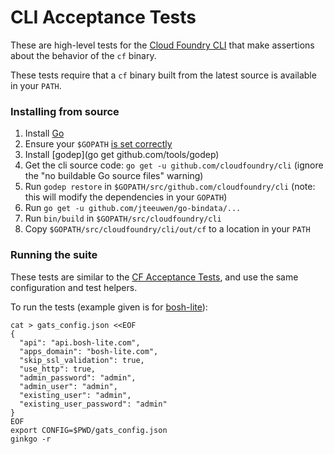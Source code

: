 CLI Acceptance Tests
====
These are high-level tests for the [Cloud Foundry
CLI](https://github.com/cloudfoundry/cli) that make assertions about the
behavior of the `cf` binary.

These tests require that a `cf` binary built from the latest source is
available in your `PATH`.

### Installing from source

1. Install [Go](https://golang.org/dl)
1. Ensure your `$GOPATH` [is set correctly](http://golang.org/cmd/go/#hdr-GOPATH_environment_variable)
1. Install [godep](go get github.com/tools/godep)
1. Get the cli source code: `go get -u github.com/cloudfoundry/cli` (ignore the "no buildable Go source files" warning)
1. Run `godep restore` in `$GOPATH/src/github.com/cloudfoundry/cli` (note: this will modify the dependencies in your `GOPATH`)
1. Run `go get -u github.com/jteeuwen/go-bindata/...`
1. Run `bin/build` in `$GOPATH/src/cloudfoundry/cli`
1. Copy `$GOPATH/src/cloudfoundry/cli/out/cf` to a location in your `PATH`

### Running the suite

These tests are similar to the [CF Acceptance
Tests](https://github.com/cloudfoundry/cf-acceptance-tests), and use the same
configuration and test helpers.

To run the tests (example given is for [bosh-lite](https://github.com/cloudfoundry/bosh-lite)):

```
cat > gats_config.json <<EOF
{
  "api": "api.bosh-lite.com",
  "apps_domain": "bosh-lite.com",
  "skip_ssl_validation": true,
  "use_http": true,
  "admin_password": "admin",
  "admin_user": "admin",
  "existing_user": "admin",
  "existing_user_password": "admin"
}
EOF
export CONFIG=$PWD/gats_config.json
ginkgo -r
```
